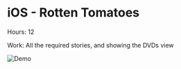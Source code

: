 iOS - Rotten Tomatoes
====

Hours: 12

Work: All the required stories, and showing the DVDs view

![Demo](https://raw.github.com/mgoenka/iOS-RottenTomatoes/master/Demo.gif)
